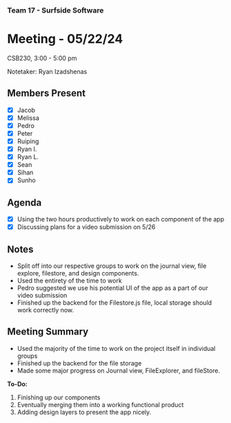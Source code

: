 ### Team 17 - Surfside Software

# Meeting - 05/22/24

CSB230, 3:00 - 5:00 pm

Notetaker: Ryan Izadshenas

## Members Present

- [x] Jacob
- [x] Melissa
- [x] Pedro
- [x] Peter
- [x] Ruiping
- [x] Ryan I.
- [x] Ryan L.
- [x] Sean
- [x] Sihan
- [x] Sunho

## Agenda

- [x] Using the two hours productively to work on each component of the app
- [x] Discussing plans for a video submission on 5/26

## Notes

- Split off into our respective groups to work on the journal view, file explore, filestore, and design components.
- Used the entirety of the time to work
- Pedro suggested we use his potential UI of the app as a part of our video submission
- Finished up the backend for the Filestore.js file, local storage should work correctly now.

## Meeting Summary

- Used the majority of the time to work on the project itself in individual groups
- Finished up the backend for the file storage
- Made some major progress on Journal view, FileExplorer, and fileStore.

**To-Do:**

1. Finishing up our components
2. Eventually merging them into a working functional product
3. Adding design layers to present the app nicely.
